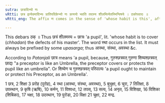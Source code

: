 ```yaml
---
sutra: छत्रादिभ्यो णः
vRtti: छत्र इत्येवमादिभ्यः प्रातिपदिकेभ्यो णः प्रत्ययो भवति तदस्य शीलमित्येतस्मिन्विषये । ठकोपवादः ॥
vRtti_eng: The affix ण comes in the sense of 'whose habit is this', after the words '_chhatra_ &c'.

---
```

This debars ठक् ॥ Thus छत्रं शीलमस्य = छात्रः 'a pupil', lit. 'whose habit is to cover (_chhadan_) the defects of his master'. The word स्था occurs in the list. It must always be prefixed by some _upasarga_; thus आस्था, संस्था, अवस्था &c.

According to _Patanjali_ छात्र means 'a pupil, because, गुरुश्छत्रवत् गुरुणा शिष्यश्छत्रवत् छाद्यः "a preceptor is like an Umbrella, the preceptor covers or protects the pupil like an umbrella". Or शिष्येण च गुरुश्छत्रवत् परिपाल्यः 'a pupil ought to maintain or protect his Preceptor, as an Umbrella'.

1 छत्र, 2 शिक्षा 3 प्ररोह (पुरोह), 4 स्था (आस्था, संस्था, अवस्था), 5 बुभुक्षा, 6 चुरा, 7 तितिक्षा, 8 उपस्थान, 9 कृषि (ऋषि), 10 कर्मन्, 11 विश्वधा, 12 तपस्, 13 सत्य, 14 अनृत, 15 विशिखा, 16 विशिका (शिबिका), 17 भक्षा, 18 उदस्थान, 19 पुरोडा, 20 विक्षा 21 चुक्षा, 22 मन्द्र.